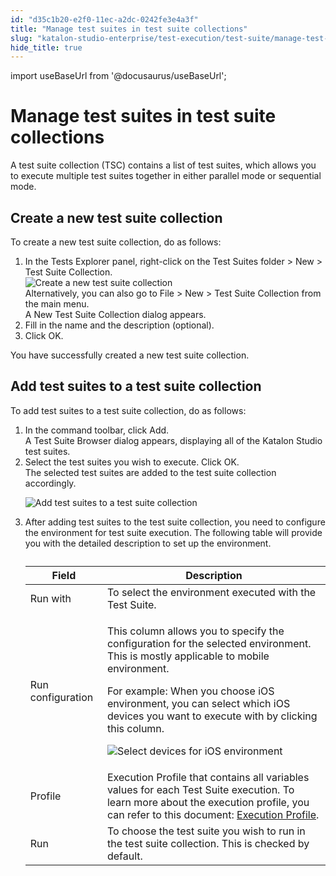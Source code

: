```yaml
---
id: "d35c1b20-e2f0-11ec-a2dc-0242fe3e4a3f"
title: "Manage test suites in test suite collections"
slug: "katalon-studio-enterprise/test-execution/test-suite/manage-test-suites-in-test-suite-collections"
hide_title: true
---
```

import useBaseUrl from '@docusaurus/useBaseUrl';


# <a id="id" class="anchor_top_offset"/><a id="ariaid-title1" class="anchor_top_offset"/>Manage test suites in test suite collections

<p xmlns="http://www.w3.org/1999/xhtml" className="p">A test suite collection (TSC) contains a list of test suites, which allows you to execute multiple test suites together in either parallel mode or sequential mode.</p> 

## <a id="task-5318" class="anchor_top_offset"/>Create a new test suite collection

<section xmlns="http://www.w3.org/1999/xhtml" className="section context">To create a new test suite collection, do as follows:</section> 
<ol xmlns="http://www.w3.org/1999/xhtml" className="ol steps"><li className="li step stepexpand"><span className="ph cmd">In the <span className="ph uicontrol">Tests Explorer</span> panel, right-click on the <span className="ph uicontrol">Test Suites</span> folder &gt; <span className="ph uicontrol">New</span> &gt; <span className="ph uicontrol">Test Suite Collection</span>.</span><div className="itemgroup info"><img className="image" width={500} src={useBaseUrl("/458fc6f0-9b67-11ec-ad3c-024208599ecc.png")} alt="Create a new test suite collection" /></div><div className="itemgroup info">Alternatively, you can also go to  <span className="ph uicontrol">File</span> &gt;  <span className="ph uicontrol">New</span> &gt; <span className="ph uicontrol">Test Suite Collection</span> from the main menu.</div><div className="itemgroup stepresult">A <span className="ph uicontrol">New Test Suite Collection</span> dialog appears.</div></li><li className="li step stepexpand"><span className="ph cmd">Fill in the name and the description (optional).</span></li><li className="li step stepexpand"><span className="ph cmd">Click <span className="ph uicontrol">OK</span>.</span></li></ol> 
<section xmlns="http://www.w3.org/1999/xhtml" className="section result">You have successfully created a new test suite collection.</section> 

## <a id="task-6505" class="anchor_top_offset"/>Add test suites to a test suite collection

<section xmlns="http://www.w3.org/1999/xhtml" className="section context">To add test suites to a test suite collection, do as follows:</section> 
<ol xmlns="http://www.w3.org/1999/xhtml" className="ol steps"><li className="li step stepexpand"><span className="ph cmd">In the command toolbar, click <span className="ph uicontrol">Add</span>.</span><div className="itemgroup stepresult">A <span className="ph uicontrol">Test Suite Browser</span> dialog appears, displaying all of the <span className="ph">Katalon Studio</span> test suites. </div></li><li className="li step stepexpand"><span className="ph cmd">Select the test suites you wish to execute. Click <span className="ph uicontrol">OK</span>.</span><div className="itemgroup stepresult">The selected test suites are added to the test suite collection accordingly.<p className="p"><img className="image" src={useBaseUrl("/6a9b0a10-0361-11ed-a2dc-0242fe3e4a3f.png")} alt="Add test suites to a test suite collection" /></p></div></li><li className="li step stepexpand"><span className="ph cmd">After adding test suites to the test suite collection, you need to configure the environment for test suite execution. The following table will provide you with the detailed description to set up the environment.</span><div className="itemgroup info"><table className="table"><caption /><colgroup><col /><col /></colgroup><thead className="thead"><tr className><th className="entry anchor_top_offset" id="task-6505__entry__1">Field</th><th className="entry anchor_top_offset" id="task-6505__entry__2">Description</th></tr></thead><tbody className="tbody"><tr className><td className="entry" headers="task-6505__entry__1 task-6505__entry__2 ">Run with</td><td className="entry" headers="task-6505__entry__1 task-6505__entry__2 ">To select the environment executed with the Test Suite.</td></tr><tr className><td className="entry" headers="task-6505__entry__1 task-6505__entry__2 ">Run configuration</td><td className="entry" headers="task-6505__entry__1 task-6505__entry__2 "><p className="p">This column allows you to specify the configuration for the selected environment. This is mostly applicable to mobile environment.</p>               <p className="p">For example: When you choose iOS environment, you can select  which  iOS devices you want to execute with by clicking this column.</p>               <p className="p"><img className="image" width={300} src={useBaseUrl("/cbd80150-0363-11ed-a2dc-0242fe3e4a3f.png")} alt="Select devices for iOS environment" /></p></td></tr><tr className><td className="entry" headers="task-6505__entry__1 task-6505__entry__2 ">Profile</td><td className="entry" headers="task-6505__entry__1 task-6505__entry__2 ">Execution Profile that contains all variables values for each Test Suite execution. To learn more about the execution profile, you can refer to this document: <a className="xref" href="/docs/katalon-studio-enterprise/test-execution/data-driven-testing/global-variables-and-execution-profile#id_1">Execution Profile</a>.</td></tr><tr className><td className="entry" headers="task-6505__entry__1 task-6505__entry__2 ">Run</td><td className="entry" headers="task-6505__entry__1 task-6505__entry__2 ">To choose the test suite you wish to run in the test suite collection. This is checked by default.</td></tr></tbody></table></div></li></ol> 
